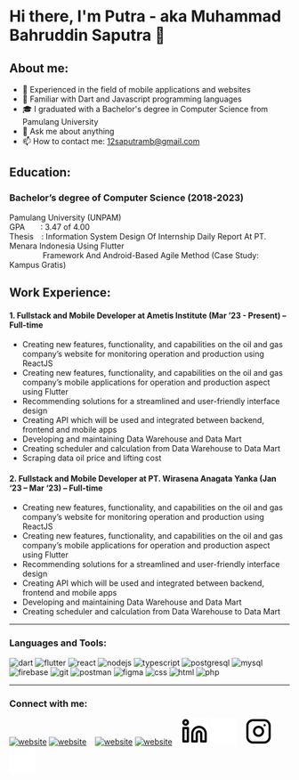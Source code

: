 # Hi there, I'm Putra - aka Muhammad Bahruddin Saputra 👋
## About me:
- 🛫 Experienced in the field of mobile applications and websites
- 🌱 Familiar with Dart and Javascript programming languages
- 🎓 I graduated with a Bachelor's degree in Computer Science from Pamulang University
- 💬 Ask me about anything
- 📫 How to contact me: 12saputramb@gmail.com

## Education:
### **Bachelor’s degree of Computer Science (2018-2023)**
Pamulang University (UNPAM)\
GPA&emsp;&emsp;: 3.47 of 4.00\
Thesis&emsp;: Information System Design Of Internship Daily Report At PT. Menara Indonesia Using Flutter\
&emsp;&emsp;&emsp;&emsp;&nbsp;Framework And Android-Based Agile Method (Case Study: Kampus Gratis)

## Work Experience:
#### 1. Fullstack and Mobile Developer at Ametis Institute (Mar ’23 - Present) – Full-time
   - Creating new features, functionality, and capabilities on the oil and gas company’s website for monitoring operation and production using ReactJS
   - Creating new features, functionality, and capabilities on the oil and gas company’s mobile applications for operation and production aspect using Flutter
   - Recommending solutions for a streamlined and user-friendly interface design
   - Creating API which will be used and integrated between backend, frontend and mobile apps
   - Developing and maintaining Data Warehouse and Data Mart
   - Creating scheduler and calculation from Data Warehouse to Data Mart
   - Scraping data oil price and lifting cost
#### 2. Fullstack and Mobile Developer at PT. Wirasena Anagata Yanka (Jan ‘23 – Mar ‘23) – Full-time
   - Creating new features, functionality, and capabilities on the oil and gas company’s website for monitoring operation and production using ReactJS
   - Creating new features, functionality, and capabilities on the oil and gas company’s mobile applications for operation and production aspect using Flutter
   - Recommending solutions for a streamlined and user-friendly interface design
   - Creating API which will be used and integrated between backend, frontend and mobile apps
   - Developing and maintaining Data Warehouse and Data Mart
   - Creating scheduler and calculation from Data Warehouse to Data Mart
---

### Languages and Tools:

<p align="left">
<img src="https://www.vectorlogo.zone/logos/dartlang/dartlang-icon.svg" alt="dart" width="44" height="44"/> 
<img src="https://www.vectorlogo.zone/logos/flutterio/flutterio-icon.svg" alt="flutter" width="44" height="44"/> 
<img src="https://www.vectorlogo.zone/logos/reactjs/reactjs-icon.svg" alt="react" width="44" height="44"/> 
<img src="https://www.vectorlogo.zone/logos/nodejs/nodejs-icon.svg" alt="nodejs" width="44" height="44"/> 
<img src="https://www.vectorlogo.zone/logos/typescriptlang/typescriptlang-icon.svg" alt="typescript" width="44" height="44"/> 
<img src="https://www.vectorlogo.zone/logos/postgresql/postgresql-icon.svg" alt="postgresql" width="44" height="44"/> 
<img src="https://www.vectorlogo.zone/logos/mysql/mysql-official.svg" alt="mysql" width="44" height="44"/> 
<img src="https://www.vectorlogo.zone/logos/firebase/firebase-icon.svg" alt="firebase" width="44" height="44"/> 
<img src="https://www.vectorlogo.zone/logos/git-scm/git-scm-icon.svg" alt="git" width="44" height="44"/> 
<img src="https://www.vectorlogo.zone/logos/getpostman/getpostman-icon.svg" alt="postman" width="44" height="44"/> 
<img src="https://www.vectorlogo.zone/logos/figma/figma-icon.svg" alt="figma" width="44" height="44"/> 
<img src="https://www.vectorlogo.zone/logos/w3_css/w3_css-icon.svg" alt="css" width="44" height="44"/> 
<img src="https://www.vectorlogo.zone/logos/w3_html5/w3_html5-icon.svg" alt="html" width="44" height="44"/> 
<img src="https://www.vectorlogo.zone/logos/php/php-icon.svg" alt="php" width="44" height="44"/> 
</p>

---
### Connect with me:

[![website](./img/youtube-light.svg)](https://www.youtube.com/channel/UC22xix7qvwpYWnSQ5QEYtAQ#gh-light-mode-only)
[![website](./img/youtube-dark.svg)](https://www.youtube.com/channel/UC22xix7qvwpYWnSQ5QEYtAQ#gh-dark-mode-only)
&nbsp;&nbsp;
[![website](./img/twitter-light.svg)](https://twitter.com/vincentwwidyan#gh-light-mode-only)
[![website](./img/twitter-dark.svg)](https://twitter.com/vincentwwidyan#gh-dark-mode-only)
&nbsp;&nbsp;
[![website](./img/linkedin-light.svg)](https://www.linkedin.com/in/vincentwidyan#gh-light-mode-only)
[![website](./img/linkedin-dark.svg)](https://www.linkedin.com/in/vincentwidyan#gh-dark-mode-only)
&nbsp;&nbsp;
[![website](./img/instagram-light.svg)](https://instagram.com/vincentwwidyan#gh-light-mode-only)
[![website](./img/instagram-dark.svg)](https://instagram.com/vincentwwidyan#gh-dark-mode-only)



[webdev]: https://github.com/vincentwidyan/vincentwidyan
